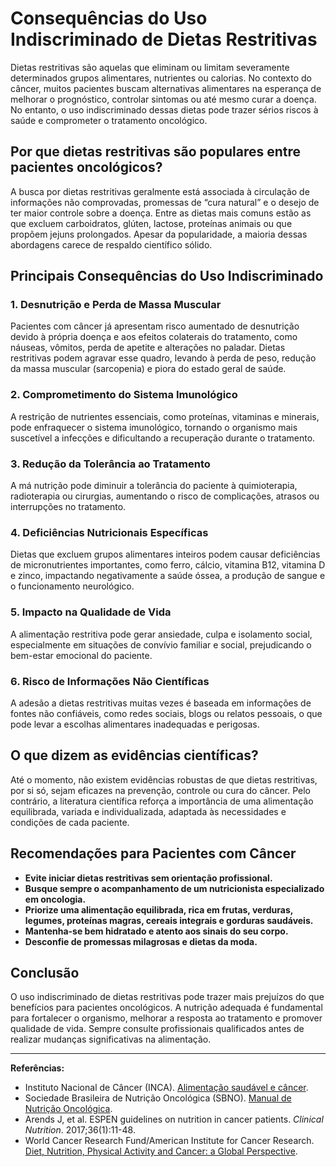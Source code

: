 # Consequências do Uso Indiscriminado de Dietas Restritivas

Dietas restritivas são aquelas que eliminam ou limitam severamente determinados grupos alimentares, nutrientes ou calorias. No contexto do câncer, muitos pacientes buscam alternativas alimentares na esperança de melhorar o prognóstico, controlar sintomas ou até mesmo curar a doença. No entanto, o uso indiscriminado dessas dietas pode trazer sérios riscos à saúde e comprometer o tratamento oncológico.

## Por que dietas restritivas são populares entre pacientes oncológicos?

A busca por dietas restritivas geralmente está associada à circulação de informações não comprovadas, promessas de “cura natural” e o desejo de ter maior controle sobre a doença. Entre as dietas mais comuns estão as que excluem carboidratos, glúten, lactose, proteínas animais ou que propõem jejuns prolongados. Apesar da popularidade, a maioria dessas abordagens carece de respaldo científico sólido.

## Principais Consequências do Uso Indiscriminado

### 1. **Desnutrição e Perda de Massa Muscular**

Pacientes com câncer já apresentam risco aumentado de desnutrição devido à própria doença e aos efeitos colaterais do tratamento, como náuseas, vômitos, perda de apetite e alterações no paladar. Dietas restritivas podem agravar esse quadro, levando à perda de peso, redução da massa muscular (sarcopenia) e piora do estado geral de saúde.

### 2. **Comprometimento do Sistema Imunológico**

A restrição de nutrientes essenciais, como proteínas, vitaminas e minerais, pode enfraquecer o sistema imunológico, tornando o organismo mais suscetível a infecções e dificultando a recuperação durante o tratamento.

### 3. **Redução da Tolerância ao Tratamento**

A má nutrição pode diminuir a tolerância do paciente à quimioterapia, radioterapia ou cirurgias, aumentando o risco de complicações, atrasos ou interrupções no tratamento.

### 4. **Deficiências Nutricionais Específicas**

Dietas que excluem grupos alimentares inteiros podem causar deficiências de micronutrientes importantes, como ferro, cálcio, vitamina B12, vitamina D e zinco, impactando negativamente a saúde óssea, a produção de sangue e o funcionamento neurológico.

### 5. **Impacto na Qualidade de Vida**

A alimentação restritiva pode gerar ansiedade, culpa e isolamento social, especialmente em situações de convívio familiar e social, prejudicando o bem-estar emocional do paciente.

### 6. **Risco de Informações Não Científicas**

A adesão a dietas restritivas muitas vezes é baseada em informações de fontes não confiáveis, como redes sociais, blogs ou relatos pessoais, o que pode levar a escolhas alimentares inadequadas e perigosas.

## O que dizem as evidências científicas?

Até o momento, não existem evidências robustas de que dietas restritivas, por si só, sejam eficazes na prevenção, controle ou cura do câncer. Pelo contrário, a literatura científica reforça a importância de uma alimentação equilibrada, variada e individualizada, adaptada às necessidades e condições de cada paciente.

## Recomendações para Pacientes com Câncer

- **Evite iniciar dietas restritivas sem orientação profissional.**
- **Busque sempre o acompanhamento de um nutricionista especializado em oncologia.**
- **Priorize uma alimentação equilibrada, rica em frutas, verduras, legumes, proteínas magras, cereais integrais e gorduras saudáveis.**
- **Mantenha-se bem hidratado e atento aos sinais do seu corpo.**
- **Desconfie de promessas milagrosas e dietas da moda.**

## Conclusão

O uso indiscriminado de dietas restritivas pode trazer mais prejuízos do que benefícios para pacientes oncológicos. A nutrição adequada é fundamental para fortalecer o organismo, melhorar a resposta ao tratamento e promover qualidade de vida. Sempre consulte profissionais qualificados antes de realizar mudanças significativas na alimentação.

---

**Referências:**

- Instituto Nacional de Câncer (INCA). [Alimentação saudável e câncer](https://www.inca.gov.br/assuntos/alimentacao-saudavel).
- Sociedade Brasileira de Nutrição Oncológica (SBNO). [Manual de Nutrição Oncológica](https://sbno.com.br/).
- Arends J, et al. ESPEN guidelines on nutrition in cancer patients. *Clinical Nutrition*. 2017;36(1):11-48.
- World Cancer Research Fund/American Institute for Cancer Research. [Diet, Nutrition, Physical Activity and Cancer: a Global Perspective](https://www.wcrf.org/dietandcancer/).
